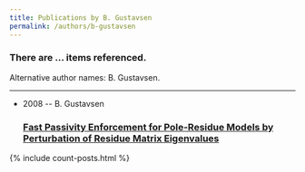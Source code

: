 ```yaml
---
title: Publications by B. Gustavsen
permalink: /authors/b-gustavsen
---
```


<h3 id="number-posts">There are ... items referenced.</h3>
<p id='info-authors'>Alternative author names: B. Gustavsen.</p>
<hr />
<ul class="post-list">
<li><span class='post-meta'>2008 -- B. Gustavsen</span><h3><a class='post-link' href="{{ site.baseurl }}/fast-passivity-enforcement-for-pole-residue-models-by-perturbation-of-residue-matrix-eigenvalues">Fast Passivity Enforcement for Pole-Residue Models by Perturbation of Residue Matrix Eigenvalues</a></h3></li>

</ul>
{% include count-posts.html %}
